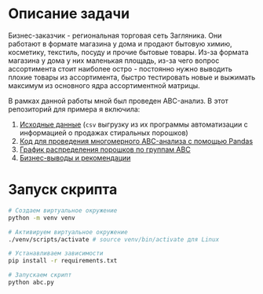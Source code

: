 # Описание задачи

Бизнес-заказчик - региональная торговая сеть Загляника. Они работают в формате магазина у дома и продают бытовую химию, косметику, текстиль, посуду и прочие бытовые товары. Из-за формата магазина у дома у них маленькая площадь, из-за чего вопрос ассортимента стоит наиболее остро - постоянно нужно выводить плохие товары из ассортимента, быстро тестировать новые и выжимать максимум из основного ядра ассортиментной матрицы. 

В рамках данной работы мной был проведен ABC-анализ. В этот репозиторий для примера я включила:

1. [Исходные данные](https://github.com/iuliiagalich/ABC/blob/master/data.csv) (`csv` выгрузку из их программы автоматизации с информацией о продажах стиральных порошков)
2. [Код для проведения многомерного ABC-анализа с помощью Pandas](https://github.com/iuliiagalich/ABC/blob/master/abc.py)
3. [График распределения порошков по группам ABC](https://github.com/iuliiagalich/ABC/blob/master/treemap.png)
4. [Бизнес-выводы и рекомендации](https://github.com/iuliiagalich/ABC/blob/master/insights.md)

# Запуск скрипта

```bash
# Создаем виртуальное окружение
python -m venv venv

# Активируем виртуальное окружение
./venv/scripts/activate # source venv/bin/activate для Linux

# Устанавливаем зависимости
pip install -r requirements.txt

# Запускаем скрипт
python abc.py
```
